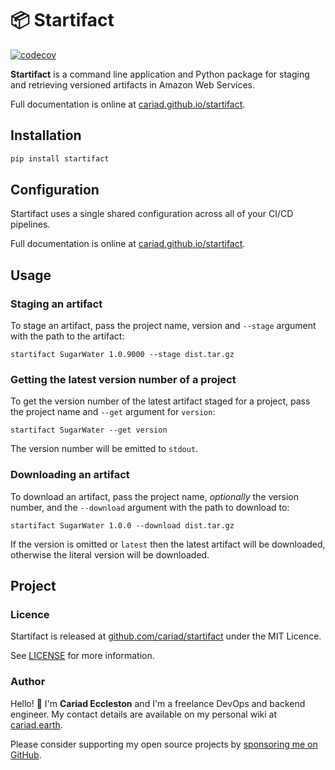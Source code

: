 # 📦 Startifact

[![codecov](https://codecov.io/gh/cariad/startifact/branch/main/graph/badge.svg?token=DY4aEoo9Th)](https://codecov.io/gh/cariad/startifact)

**Startifact** is a command line application and Python package for staging and retrieving versioned artifacts in Amazon Web Services.

Full documentation is online at [cariad.github.io/startifact](https://cariad.github.io/startifact/startifact.html).

## Installation

```bash
pip install startifact
```

## Configuration

Startifact uses a single shared configuration across all of your CI/CD pipelines.

Full documentation is online at [cariad.github.io/startifact](https://cariad.github.io/startifact/startifact.html).

## Usage

### Staging an artifact

To stage an artifact, pass the project name, version and `--stage` argument with the path to the artifact:

```text
startifact SugarWater 1.0.9000 --stage dist.tar.gz
```

### Getting the latest version number of a project

To get the version number of the latest artifact staged for a project, pass the project name and `--get` argument for `version`:

```text
startifact SugarWater --get version
```

The version number will be emitted to `stdout`.

### Downloading an artifact

To download an artifact, pass the project name, *optionally* the version number, and the `--download` argument with the path to download to:

```text
startifact SugarWater 1.0.0 --download dist.tar.gz
```

If the version is omitted or `latest` then the latest artifact will be downloaded, otherwise the literal version will be downloaded.

## Project

### Licence

Startifact is released at [github.com/cariad/startifact](https://github.com/cariad/startifact) under the MIT Licence.

See [LICENSE](https://github.com/cariad/startifact/blob/main/LICENSE) for more information.

### Author

Hello! 👋 I'm **Cariad Eccleston** and I'm a freelance DevOps and backend engineer. My contact details are available on my personal wiki at [cariad.earth](https://cariad.earth).

Please consider supporting my open source projects by [sponsoring me on GitHub](https://github.com/sponsors/cariad/).
